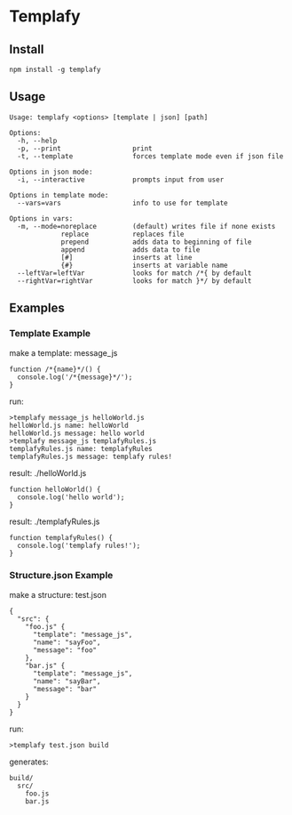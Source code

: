 Templafy
========

## Install

    npm install -g templafy

## Usage

    Usage: templafy <options> [template | json] [path]

    Options:
      -h, --help
      -p, --print                  print
      -t, --template               forces template mode even if json file

    Options in json mode:
      -i, --interactive            prompts input from user

    Options in template mode:
      --vars=vars                  info to use for template

    Options in vars:
      -m, --mode=noreplace         (default) writes file if none exists
                 replace           replaces file
                 prepend           adds data to beginning of file
                 append            adds data to file
                 [#]               inserts at line
                 {#}               inserts at variable name
      --leftVar=leftVar            looks for match /*{ by default
      --rightVar=rightVar          looks for match }*/ by default


## Examples

### Template Example

  make a template: message_js

    function /*{name}*/() {
      console.log('/*{message}*/');
    }

  run:

    >templafy message_js helloWorld.js
    helloWorld.js name: helloWorld
    helloWorld.js message: hello world
    >templafy message_js templafyRules.js
    templafyRules.js name: templafyRules
    templafyRules.js message: templafy rules!

  result: ./helloWorld.js

    function helloWorld() {
      console.log('hello world');
    }


  result: ./templafyRules.js

    function templafyRules() {
      console.log('templafy rules!');
    }

### Structure.json Example

  make a structure: test.json

    {
      "src": {
        "foo.js" {
          "template": "message_js",
          "name": "sayFoo",
          "message": "foo"
        },
        "bar.js" {
          "template": "message_js",
          "name": "sayBar",
          "message": "bar"
        }
      }
    }

  run:

    >templafy test.json build

  generates:

    build/
      src/
        foo.js
        bar.js

